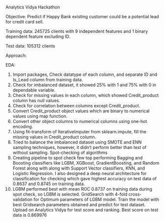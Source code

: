 Analytics Vidya Hackathon


Objective: Predict if Happy Bank existing customer could be a potential lead for credit card sell.

Training data: 245725 clients with 9 independent features and 1 binary dependent feature excluding ID.

Test data: 105312 clients

Approach:

EDA:

1.	Import packages, Check datatype of each column, and separate ID and Is_Lead column from training data.
2.	 Check for imbalanced dataset, it showed 25% with 1 and 75% with 0 in dependable variable.
3.	Check for missing values in each column, which showed Credit_product column has null values.
4.	Check for correlation between columns except Credit_product.
5.	Convert Credit_product object values which are binary to numerical values using map function.
6.	Convert other object columns to numerical columns using one-hot encoding.
7.	Using fit-transform of IterativeImputer from sklearn.impute, fill the missing values in Credit_product column.
8.	Tried to balance the imbalanced dataset using SMOTE and ENN sampling techniques, however, it didn’t perform better than test of without sampling.
Spot-checking of algorithms
1.	Creating pipeline to spot check few top performing Bagging and Boosting classifiers like LGBM, XGBoost, GradientBoosting, and Random Forest along with along with Support Vector classifiers, KNN, and Logistic Regression. I also designed a deep neural architecture for classification for checking which gave highest accuracy on test data of 0.8637 and 0.8745 on training data.
2.	LGBM performed best with mean ROC 0.8737 on training data during spot check, so LGBM is selected.
GridSearch with 4-fold cross-validation for Optimum parameters of LGBM model.
Train the model with best Gridsearch parameters obtained and predict for test dataset.
Upload on Analytics Vidya for test score and ranking. Best score on test data is 0.869976

